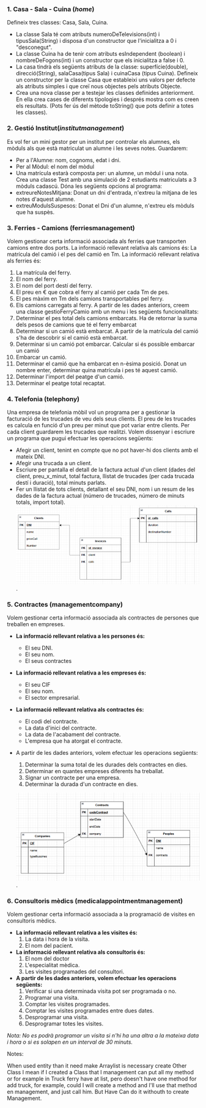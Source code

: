 

### 1. Casa - Sala - Cuina (_home_)
   Defineix tres classes: Casa, Sala, Cuina. 
   - La classe Sala té com atributs numeroDeTelevisions(int) i tipusSala(String) i
   disposa d'un constructor que l'inicialitza a 0 i "desconegut".
   - La classe Cuina ha de tenir com atributs esIndependent (boolean) i
   nombreDeFogons(int) i un constructor que els inicialitza a false i 0. 
   - La casa tindrà els següents atributs de la classe: superfície(double),
   direcció(String), salaCasa(tipus Sala) i cuinaCasa (tipus Cuina). Defineix un
   constructor per la classe Casa que estableixi uns valors per defecte als
   atributs simples i que creï nous objectes pels atributs Objecte.
- Crea una nova classe per a testejar les classes definides anteriorment. En ella crea
  cases de diferents tipologies i després mostra com es creen els resultats. (Pots fer
  ús del mètode toString() que pots definir a totes les classes).

### 2. Gestió Institut(_institutmanagement_)

Es vol fer un mini gestor per un institut per controlar els alumnes, els mòduls als que
està matriculat un alumne i les seves notes. Guardarem:
   - Per a l'Alumne: nom, cognoms, edat i dni.
   - Per al Mòdul: el nom del mòdul
   - Una matrícula estarà composta per: un alumne, un mòdul i una nota.
   Crea una classe Test amb una simulació de 2 estudiants matriculats a 3 mòduls
   cadascú. Dóna les següents opcions al programa:
   - extreureNotesMitjana: Donat un dni d'entrada, n'extreu la mitjana de les notes
   d'aquest alumne.
   - extreuModulsSuspesos: Donat el Dni d'un alumne, n'extreu els mòduls que
   ha suspès.

### 3. Ferries - Camions (ferriesmanagement)

Volem gestionar certa informació associada als ferries que transporten camions
entre dos ports.
La informació rellevant relativa als camions és: La matrícula del camió i el pes del
camió en Tm.
La informació rellevant relativa als ferries és:
   1. La matrícula del ferry.
   2. El nom del ferry.
   3. El nom del port destí del ferry.
   5. El preu en € que cobra el ferry al camió per cada Tm de pes.
   6. El pes màxim en Tm dels camions transportables pel ferry.
   7. Els camions carregats al ferry.
   A partir de les dades anteriors, creem una classe gestioFerryCamio amb un menu i
   les següents funcionalitats:
   1. Determinar el pes total dels camions embarcats. Ha de retornar la suma dels
   pesos de camions que té el ferry embarcat
   2. Determinar si un camió està embarcat. A partir de la matrícula del camió s'ha
   de descobrir si el camió està embarcat.
   3. Determinar si un camió pot embarcar. Calcular si és possible embarcar un
   camió
   4. Embarcar un camió.
   5. Determinar el camió que ha embarcat en n-èsima posició. Donat un nombre
   enter, determinar quina matrícula i pes té aquest camió.
   6. Determinar l'import del peatge d'un camió.
   7. Determinar el peatge total recaptat.


### 4. Telefonia  (telephony)

   Una empresa de telefonia mòbil vol un programa per a gestionar la facturació de les
   trucades de veu dels seus clients. El preu de les trucades es calcula en funció d'un
   preu per minut que pot variar entre clients. Per cada client guardarem les trucades
   que realitzi.
   Volem dissenyar i escriure un programa que pugui efectuar les operacions següents:
   - Afegir un client, tenint en compte que no pot haver-hi dos clients amb el
   mateix DNI.
   - Afegir una trucada a un client.
   - Escriure per pantalla el detall de la factura actual d'un client (dades del client,
   preu_x_minut, total factura, llistat de trucades (per cada trucada destí i
   duració), total minuts parlats.
   - Fer un llistat de tots clients, detallant el seu DNI, nom i un resum de les dades
   de la factura actual (número de trucades, número de minuts totals, import
   total).
     ![ModelRelationTelephony](src/telephony/modelRelation.png).  

### 5. Contractes (managementcompany)

Volem gestionar certa informació associada als contractes de persones que
treballen en empreses. 
- **La informació rellevant relativa a les **persones** és:**
  - El seu DNI.
  - El seu nom.
  - El seus contractes
- **La informació rellevant relativa a les **empreses** és:**
  - El seu CIF
  - El seu nom.
  - El sector empresarial.
- **La informació rellevant relativa als **contractes** és:**
  - El codi del contracte.
  - La data d'inici del contracte.
  - La data de l'acabament del contracte.  
  - L'empresa que ha atorgat el contracte.
- A partir de les dades anteriors, volem efectuar les operacions següents:
  1. Determinar la suma total de les durades dels contractes en dies. 
  2. Determinar en quantes empreses diferents ha treballat.
  3. Signar un contracte per una empresa.
  4. Determinar la durada d'un contracte en dies.

    ![ModelRelationCompany](src/managementcompany/managementcompany.png).  


### 6. Consultoris mèdics (medicalappointmentmanagement)

Volem gestionar certa informació associada a la programació de visites en
consultoris mèdics.
- **La informació rellevant relativa a les visites és:**
  1. La data i hora de la visita.
  2. El nom del pacient.
- **La informació rellevant relativa als consultoris és:**
  1. El nom del doctor
  2. L'especialitat mèdica.
  3. Les visites programades del consultori.
- **A partir de les dades anteriors, volem efectuar les operacions següents:**
  1. Verificar si una determinada visita pot ser programada o no.
  2. Programar una visita.
  3. Comptar les visites programades.
  4. Comptar les visites programades entre dues dates.
  5. Desprogramar una visita.
  6. Desprogramar totes les visites.


_Nota: No es podrà programar un visita si n'hi ha una altra a la mateixa data i hora o
si es solapen en un interval de 30 minuts._



Notes: 

When used entity than it need make Arraylist is necessary create Other Class I mean if I created a Class that I management can put 
all my method or for example in Truck ferry have at list, pero doesn't have one method for add truck, for example, could I will create a method 
and I'll use that method en management, and just call him. But Have Can do it withouth to create Management. 


